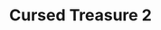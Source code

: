 ---
title: Cursed Treasure 2
developer: IriySoft
image: CursedTreasure2.jpg
link: http://armorgames.com/play/14412/cursed-treasure-2
flash: http://armorgames.com/play/14412/cursed-treasure-2
ios: https://itunes.apple.com/us/app/cursed-treasure-2/id670189358
android: https://play.google.com/store/apps/details?id=ru.iriysoft.cursedtreasure2
---